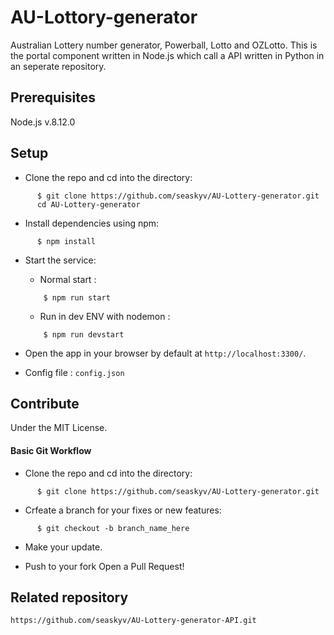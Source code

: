 # AU-Lottory-generator
Australian Lottery number generator, Powerball, Lotto and OZLotto.
This is the portal component written in Node.js which call a API written in Python in an seperate repository.

## Prerequisites
Node.js v.8.12.0

## Setup

- Clone the repo and cd into the directory:

```
      $ git clone https://github.com/seaskyv/AU-Lottery-generator.git
      cd AU-Lottery-generator
```
- Install dependencies using npm:

```
      $ npm install
```
- Start the service:
  - Normal start :
  ```
      $ npm run start
  
  ```
  - Run in dev ENV with nodemon :

  ```  
      $ npm run devstart
  ```
- Open the app in your browser by default at `http://localhost:3300/`.
- Config file : `config.json`

## Contribute
Under the MIT License. 

#### Basic Git Workflow

- Clone the repo and cd into the directory:

```
      $ git clone https://github.com/seaskyv/AU-Lottery-generator.git
```

- Crfeate a branch for your fixes or new features:

```
      $ git checkout -b branch_name_here
```

- Make your update.

- Push to your fork Open a Pull Request!

## Related repository
```https://github.com/seaskyv/AU-Lottery-generator-API.git```
